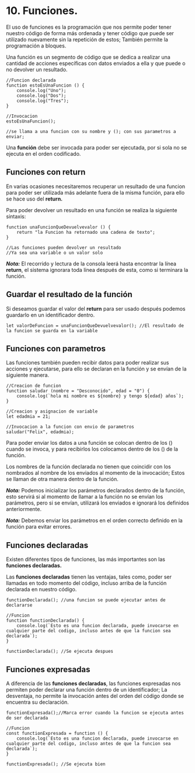 
# 10. Funciones.

El uso de funciones es la programación que nos permite poder tener nuestro código de forma más ordenada y tener código que puede ser utilizado nuevamente sin la repetición de estos; También permite la programación a bloques.

Una función es un segmento de código que se dedica a realizar una cantidad de acciones específicas con datos enviados a ella y que puede o no devolver un resultado.

~~~
//Funcion declarada
function estoEsUnaFuncion () {
	console.log("Uno");
	console.log("Dos");
	console.log("Tres");
}

//Invocacion
estoEsUnaFuncion();

//se llama a una funcion con su nombre y (); con sus parametros a enviar;
~~~

Una **función** debe ser invocada para poder ser ejecutada, por si sola no se ejecuta en el orden codificado.

## Funciones con return

En varias ocasiones necesitaremos recuperar un resultado de una funcion para poder ser utilizada más adelante fuera de la misma función, para ello se hace uso del **return.**

Para poder devolver un resultado en una función se realiza la siguiente sintaxis:

~~~
function unaFuncionQueDevuelvevalor () {
	return "la Funcion ha retornado una cadena de texto";
}

//Las funciones pueden devolver un resultado
//Ya sea una variable o un valor solo
~~~

**_Nota:_** El recorrido y lectura de la consola leerá hasta encontrar la línea **return**, el sistema ignorara toda línea después de esta, como si terminara la función.

## Guardar el resultado de la función

Si deseamos guardar el valor del **return** para ser usado después podemos guardarlo en un identificador dentro.

~~~
let valorDeFuncion = unaFuncionQueDevuelvevalor(); //El resultado de la funcion se guarda en la variable
~~~

## Funciones con parametros

Las funciones también pueden recibir datos para poder realizar sus acciones y ejecutarse, para ello se declaran en la función y se envían de la siguiente manera.

~~~
//Creacion de funcion
function saludar (nombre = "Desconocido", edad = "0") {
	console.log(`hola mi nombre es ${nombre} y tengo ${edad} años`);
}

//Creacion y asignacion de variable
let edadmia = 21;

//Invocacion a la funcion con envio de parametros 
saludar("Felix", edadmia);
~~~

Para poder enviar los datos a una función se colocan dentro de los () cuando se invoca, y para recibirlos los colocamos dentro de los () de la función.

Los nombres de la función declarada no tienen que coincidir con los nombrados al nombre de los enviados al momento de la invocación; Estos se llaman de otra manera dentro de la función.

**_Nota:_** Podemos inicializar los parámetros declarados dentro de la función, esto servirá si al momento de llamar a la función no se envían los parámetros, pero si se envían, utilizará los enviados e ignorará los definidos anteriormente.

**_Nota:_** Debemos enviar los parámetros en el orden correcto definido en la función para evitar errores.

## Funciones declaradas

Existen diferentes tipos de funciones, las más importantes son las **funciones declaradas.**

Las **funciones declaradas** tienen las ventajas, tales como, poder ser llamadas en todo momento del código, incluso arriba de la función declarada en nuestro código.

~~~
functionDeclarada(); //una funcion se puede ejecutar antes de declararse

//Funcion
function functionDeclarada() {
	console.log(`Esto es una funcion declarada, puede invocarse en cualquier parte del codigo, incluso antes de que la funcion sea declarada`);
}

functionDeclarada(); //Se ejecuta despues
~~~

## Funciones expresadas

A diferencia de las **funciones declaradas**, las funciones expresadas nos permiten poder declarar una función dentro de un identificador; La desventaja, no permite la invocación antes del orden del código donde se encuentra su declaración.


~~~
functionExpresada();//Marca error cuando la funcion se ejecuta antes de ser declarada

//Funcion
const functionExpresada = function () {
	console.log(`Esto es una funcion declarada, puede invocarse en cualquier parte del codigo, incluso antes de que la funcion sea declarada`);
}

functionExpresada(); //Se ejecuta bien
~~~